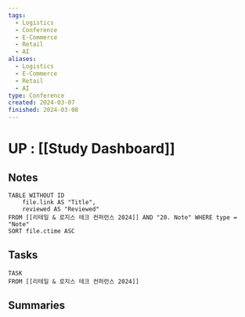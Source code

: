 ```yaml
---
tags:
  - Logistics
  - Conference
  - E-Commerce
  - Retail
  - AI
aliases:
  - Logistics
  - E-Commerce
  - Retail
  - AI
type: Conference
created: 2024-03-07
finished: 2024-03-08
---
```

# UP : [[Study Dashboard]]

## Notes
```dataview
TABLE WITHOUT ID
	file.link AS "Title",
	reviewed AS "Reviewed"
FROM [[리테일 & 로지스 테크 컨퍼런스 2024]] AND "20. Note" WHERE type = "Note"
SORT file.ctime ASC
```

## Tasks
```dataview
TASK
FROM [[리테일 & 로지스 테크 컨퍼런스 2024]]
```


## Summaries
